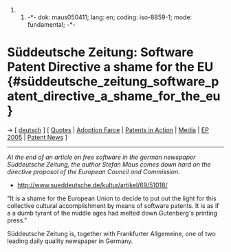 1.  1.  -\*- dok: maus050411; lang: en; coding: iso-8859-1; mode:
        fundamental; -\*-

# Süddeutsche Zeitung: Software Patent Directive a shame for the EU {#süddeutsche_zeitung_software_patent_directive_a_shame_for_the_eu}

-\> \[ [ deutsch](Maus050411De "wikilink") \] \[ [
Quotes](PatquoteEn "wikilink") \| [ Adoption
Farce](Cons050307En "wikilink") \| [ Patents in
Action](SwpikxraniEn "wikilink") \| [ Media](SwpatmediaEn "wikilink") \|
[ EP 2005](Plen05En "wikilink") \| [ Patent
News](SwpatcninoEn "wikilink") \]

------------------------------------------------------------------------

*At the end of an article on free software in the german newspaper
Süddeutsche Zeitung, the author Stefan Maus comes down hard on the
directive proposal of the European Council and Commission.*

-   <http://www.sueddeutsche.de/kultur/artikel/69/51018/>

\"It is a shame for the European Union to decide to put out the light
for this collective cultural accomplishment by means of software
patents. It is as if a a dumb tyrant of the middle ages had melted down
Gutenberg\'s printing press.\"

Süddeutsche Zeitung is, together with Frankfurter Allgemeine, one of two
leading daily quality newspaper in Germany.
